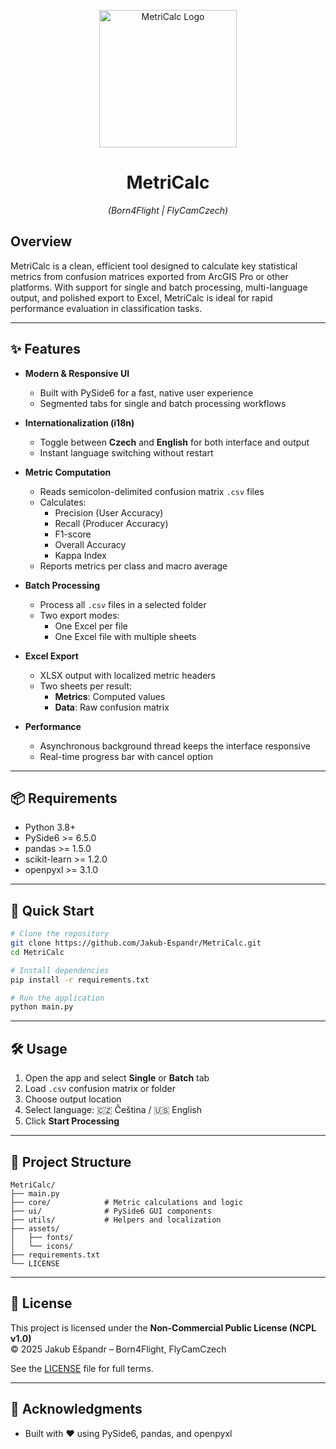 <p align="center">
  <a href="https://i.ibb.co/0pyTV8nq/icon.png">
    <img src="https://i.ibb.co/0pyTV8nq/icon.png" alt="MetriCalc Logo" width="220"/>
  </a>
</p>

<h1 align="center">MetriCalc</h1>
<p align="center"><em>(Born4Flight | FlyCamCzech)</em></p>

## Overview
MetriCalc is a clean, efficient tool designed to calculate key statistical metrics from confusion matrices exported from ArcGIS Pro or other platforms. With support for single and batch processing, multi-language output, and polished export to Excel, MetriCalc is ideal for rapid performance evaluation in classification tasks.

---

## ✨ Features

- **Modern & Responsive UI**
  - Built with PySide6 for a fast, native user experience
  - Segmented tabs for single and batch processing workflows

- **Internationalization (i18n)**
  - Toggle between **Czech** and **English** for both interface and output
  - Instant language switching without restart

- **Metric Computation**
  - Reads semicolon-delimited confusion matrix `.csv` files
  - Calculates:
    - Precision (User Accuracy)
    - Recall (Producer Accuracy)
    - F1-score
    - Overall Accuracy
    - Kappa Index
  - Reports metrics per class and macro average

- **Batch Processing**
  - Process all `.csv` files in a selected folder
  - Two export modes:
    - One Excel per file
    - One Excel file with multiple sheets

- **Excel Export**
  - XLSX output with localized metric headers
  - Two sheets per result:
    - **Metrics**: Computed values
    - **Data**: Raw confusion matrix

- **Performance**
  - Asynchronous background thread keeps the interface responsive
  - Real-time progress bar with cancel option

---

## 📦 Requirements

- Python 3.8+
- PySide6 >= 6.5.0
- pandas >= 1.5.0
- scikit-learn >= 1.2.0
- openpyxl >= 3.1.0

---

## 🚀 Quick Start

```bash
# Clone the repository
git clone https://github.com/Jakub-Espandr/MetriCalc.git
cd MetriCalc

# Install dependencies
pip install -r requirements.txt

# Run the application
python main.py
```

---

## 🛠️ Usage

1. Open the app and select **Single** or **Batch** tab
2. Load `.csv` confusion matrix or folder
3. Choose output location
4. Select language: 🇨🇿 Čeština / 🇺🇸 English
5. Click **Start Processing**

---

## 📁 Project Structure

```
MetriCalc/
├── main.py
├── core/            # Metric calculations and logic
├── ui/              # PySide6 GUI components
├── utils/           # Helpers and localization
├── assets/
│   ├── fonts/
│   └── icons/
├── requirements.txt
└── LICENSE
```

---

## 🔐 License

This project is licensed under the **Non-Commercial Public License (NCPL v1.0)**  
© 2025 Jakub Ešpandr – Born4Flight, FlyCamCzech

See the [LICENSE](https://github.com/Jakub-Espandr/MetriCalc/raw/main/LICENSE) file for full terms.

---

## 🙏 Acknowledgments

- Built with ❤️ using PySide6, pandas, and openpyxl
